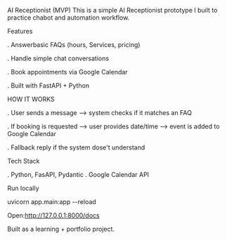 AI Receptionist (MVP)
This is a simple AI Receptionist prototype 
I built to practice chabot and automation workflow.

Features

. Answerbasic FAQs (hours, Services, pricing)

. Handle simple chat conversations 

. Book appointments via Google Calendar 

. Built with FastAPI + Python

HOW IT WORKS

. User sends a message --> system checks if it matches an FAQ

. If booking is requested --> user provides date/time --> event is added to Google Calendar

. Fallback reply if the system dose't understand

Tech Stack

. Python, FasAPI, Pydantic
. Google Calendar API

Run locally

uvicorn app.main:app --reload

Open:http://127.0.0.1:8000/docs


Built as a learning + portfolio project.